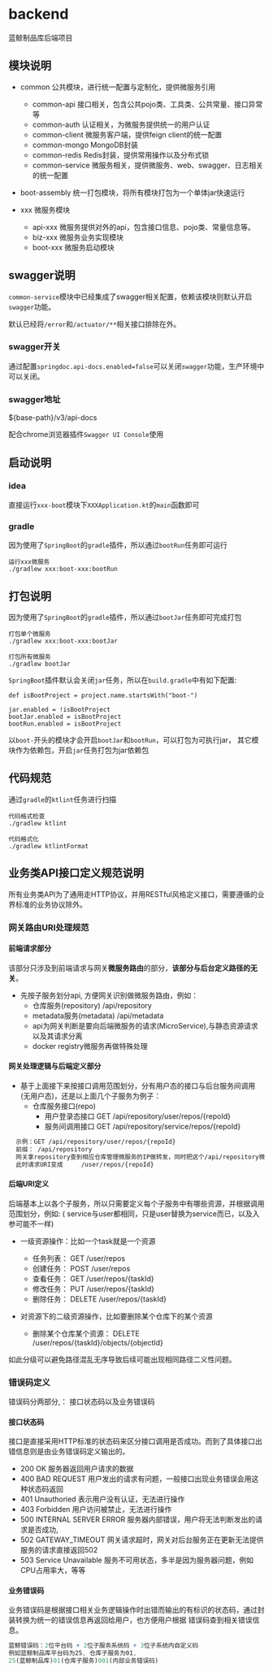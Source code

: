 # backend

蓝鲸制品库后端项目

## 模块说明

- common 公共模块，进行统一配置与定制化，提供微服务引用
    - common-api 接口相关，包含公共pojo类、工具类、公共常量、接口异常等
    - common-auth 认证相关，为微服务提供统一的用户认证
    - common-client 微服务客户端，提供feign client的统一配置
    - common-mongo MongoDB封装
    - common-redis Redis封装，提供常用操作以及分布式锁
    - common-service 微服务相关，提供微服务、web、swagger、日志相关的统一配置

- boot-assembly 统一打包模块，将所有模块打包为一个单体jar快速运行

- xxx 微服务模块
    - api-xxx 微服务提供对外的api，包含接口信息、pojo类、常量信息等。
    - biz-xxx 微服务业务实现模块
    - boot-xxx 微服务启动模块

## swagger说明

`common-service`模块中已经集成了swagger相关配置，依赖该模块则默认开启`swagger`功能。

默认已经将`/error`和`/actuator/**`相关接口排除在外。

### swagger开关

通过配置`springdoc.api-docs.enabled=false`可以关闭`swagger`功能，生产环境中可以关闭。

### swagger地址

${base-path}/v3/api-docs

配合chrome浏览器插件`Swagger UI Console`使用

## 启动说明

### idea

直接运行`xxx-boot`模块下`XXXApplication.kt`的`main`函数即可

### gradle

因为使用了`SpringBoot`的`gradle`插件，所以通过`bootRun`任务即可运行

```
运行xxx微服务
./gradlew xxx:boot-xxx:bootRun

```

## 打包说明

因为使用了`SpringBoot`的`gradle`插件，所以通过`bootJar`任务即可完成打包

```
打包单个微服务
./gradlew xxx:boot-xxx:bootJar

打包所有微服务
./gradlew bootJar

```

`SpringBoot`插件默认会关闭`jar`任务，所以在`build.gradle`中有如下配置:

```
def isBootProject = project.name.startsWith("boot-")

jar.enabled = !isBootProject
bootJar.enabled = isBootProject
bootRun.enabled = isBootProject
```

以`boot-`开头的模块才会开启`bootJar`和`bootRun`，可以打包为可执行jar，
其它模块作为依赖包，开启`jar`任务打包为jar依赖包

## 代码规范

通过`gradle`的`ktlint`任务进行扫描

```
代码格式检查
./gradlew ktlint

代码格式化
./gradlew ktlintFormat

```

## 业务类API接口定义规范说明

所有业务类API为了通用走HTTP协议，并用RESTful风格定义接口，需要遵循的业界标准的业务协议除外。

### 网关路由URI处理规范

#### 前端请求部分

该部分只涉及到前端请求与网关**微服务路由**的部分，**该部分与后台定义路径的无关**。

* 先按子服务划分api, 方便网关识别做微服务路由，例如：
    * 仓库服务(repository) /api/repository
    * metadata服务(metadata) /api/metadata
    * api为网关判断是要向后端微服务的请求(MicroService),与静态资源请求以及其请求分离
    * docker registry微服务再做特殊处理

#### 网关处理逻辑与后端定义部分

- 基于上面接下来按接口调用范围划分，分有用户态的接口与后台服务间调用 (无用户态)，还是以上面几个子服务为例子：
    - 仓库服务接口(repo)
        - 用户登录态接口 GET /api/repository/user/repos/{repoId}
        - 服务间调用接口 GET /api/repository/service/repos/{repoId}

```tex
  示例：GET /api/repository/user/repos/{repoId}
  前缀： /api/repository  
  网关拿repository查到相应仓库管理微服务的IP做转发，同时把这个/api/repository微服务标识从URI中移除
  此时请求URI变成 	/user/repos/{repoId}
```

#### 后端URI定义

后端基本上以各个子服务，所以只需要定义每个子服务中有哪些资源，并根据调用范围划分，例如: (
service与user都相同，只是user替换为service而已，以及入参可能不一样)

- 一级资源操作：比如一个task就是一个资源
    - 任务列表： GET /user/repos
    - 创建任务： POST /user/repos
    - 查看任务： GET /user/repos/{taskId}
    - 修改任务： PUT /user/repos/{taskId}
    - 删除任务： DELETE /user/repos/{taskId}

- 对资源下的二级资源操作，比如要删除某个仓库下的某个资源
    - 删除某个仓库某个资源： DELETE /user/repos/{taskId}/objects/{objectId}

如此分级可以避免路径混乱无序导致后续可能出现相同路径二义性问题。

### 错误码定义

错误码分两部分,： 接口状态码以及业务错误码

#### 接口状态码

接口是直接采用HTTP标准的状态码来区分接口调用是否成功。而到了具体接口出错信息则是由业务错误码定义输出的。

- 200 OK 服务器返回用户请求的数据
- 400 BAD REQUEST 用户发出的请求有问题，一般接口出现业务错误会用这种状态码返回
- 401 Unauthoried 表示用户没有认证，无法进行操作
- 403 Forbidden 用户访问被禁止，无法进行操作
- 500 INTERNAL SERVER ERROR 服务器内部错误，用户将无法判断发出的请求是否成功,
- 502 GATEWAY_TIMEOUT 网关请求超时，网关对后台服务正在更新无法提供服务的请求直接返回502
- 503 Service Unavailable 服务不可用状态，多半是因为服务器问题，例如CPU占用率大，等等

#### 业务错误码

业务错误码是根据接口相关业务逻辑操作时出错而输出的有标识的状态码，通过封装转换为统一的错误信息再返回给用户，也方便用户根据
错误码查到相关错误信息。

```mathematica
蓝鲸错误码：2位平台码 + 2位子服务系统码 + 3位子系统内自定义码
例如蓝鲸制品库平台码为25, 仓库子服务为01,
25(蓝鲸制品库)01(仓库子服务)001(内部业务错误码)
```
